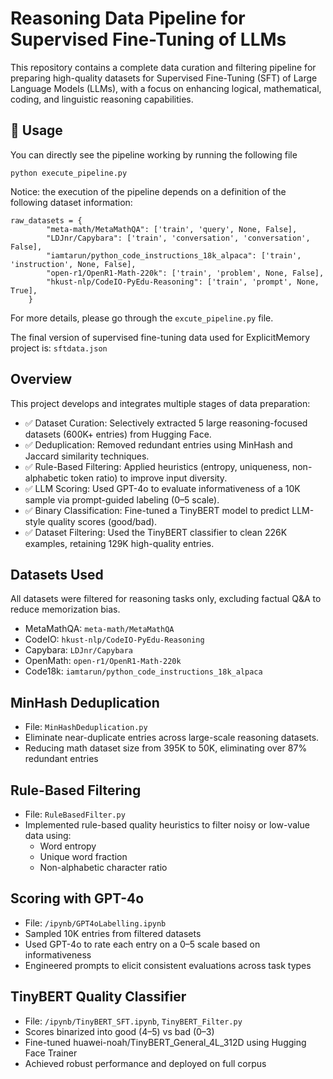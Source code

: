 # Reasoning Data Pipeline for Supervised Fine-Tuning of LLMs
This repository contains a complete data curation and filtering pipeline for preparing high-quality datasets for Supervised Fine-Tuning (SFT) of Large Language Models (LLMs), with a focus on enhancing logical, mathematical, coding, and linguistic reasoning capabilities.



## 🚀 Usage
You can directly see the pipeline working by running the following file
```
python execute_pipeline.py
```
Notice: the execution of the pipeline depends on a definition of the following dataset information:
```
raw_datasets = {
        "meta-math/MetaMathQA": ['train', 'query', None, False],
        "LDJnr/Capybara": ['train', 'conversation', 'conversation', False],
        "iamtarun/python_code_instructions_18k_alpaca": ['train', 'instruction', None, False],
        "open-r1/OpenR1-Math-220k": ['train', 'problem', None, False],
        "hkust-nlp/CodeIO-PyEdu-Reasoning": ['train', 'prompt', None, True],
    }
```
For more details, please go through the `excute_pipeline.py` file.

The final version of supervised fine-tuning data used for ExplicitMemory project is: `sftdata.json`

## Overview

This project develops and integrates multiple stages of data preparation:

- ✅ Dataset Curation: Selectively extracted 5 large reasoning-focused datasets (600K+ entries) from Hugging Face.
- ✅ Deduplication: Removed redundant entries using MinHash and Jaccard similarity techniques.
- ✅ Rule-Based Filtering: Applied heuristics (entropy, uniqueness, non-alphabetic token ratio) to improve input diversity.
- ✅ LLM Scoring: Used GPT-4o to evaluate informativeness of a 10K sample via prompt-guided labeling (0–5 scale).
- ✅ Binary Classification: Fine-tuned a TinyBERT model to predict LLM-style quality scores (good/bad).
- ✅ Dataset Filtering: Used the TinyBERT classifier to clean 226K examples, retaining 129K high-quality entries.



## Datasets Used
All datasets were filtered for reasoning tasks only, excluding factual Q&A to reduce memorization bias.
- MetaMathQA: `meta-math/MetaMathQA`
- CodeIO: `hkust-nlp/CodeIO-PyEdu-Reasoning`
- Capybara: `LDJnr/Capybara`
- OpenMath: `open-r1/OpenR1-Math-220k`
- Code18k: `iamtarun/python_code_instructions_18k_alpaca` 


## MinHash Deduplication
- File: `MinHashDeduplication.py`
- Eliminate near-duplicate entries across large-scale reasoning datasets.
- Reducing math dataset size from 395K to 50K, eliminating over 87% redundant entries 

## Rule-Based Filtering
- File: `RuleBasedFilter.py`
- Implemented rule-based quality heuristics to filter noisy or low-value data using:
  - Word entropy
  - Unique word fraction
  - Non-alphabetic character ratio

## Scoring with GPT-4o
- File: `/ipynb/GPT4oLabelling.ipynb`
- Sampled 10K entries from filtered datasets
- Used GPT-4o to rate each entry on a 0–5 scale based on informativeness
- Engineered prompts to elicit consistent evaluations across task types


## TinyBERT Quality Classifier
- File: `/ipynb/TinyBERT_SFT.ipynb`, `TinyBERT_Filter.py`
- Scores binarized into good (4–5) vs bad (0–3)
- Fine-tuned huawei-noah/TinyBERT_General_4L_312D using Hugging Face Trainer
- Achieved robust performance and deployed on full corpus

